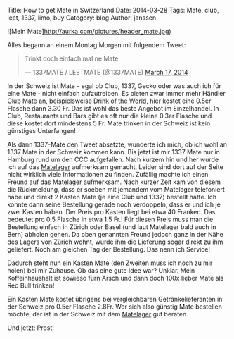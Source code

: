 Title: How to get Mate in Switzerland 
Date: 2014-03-28
Tags: Mate, club, leet, 1337, limo, buy 
Category: blog 
Author: janssen

![Mein Mate]http://aurka.com/pictures/header_mate.jpg)

Alles begann an einem Montag Morgen mit folgendem Tweet:

<div>
<blockquote class="twitter-tweet" lang="en"><p>Trinkt doch einfach mal ne Mate.</p>&mdash; 1337MATE / LEETMATE (@1337MATE) <a href="https://twitter.com/1337MATE/statuses/445488362213097472">March 17, 2014</a></blockquote>
<script async src="//platform.twitter.com/widgets.js" charset="utf-8"></script>
</div>


In der Schweiz ist Mate - egal ob Club, 1337, Gecko oder was auch ich für eine Mate - nicht einfach aufzutreiben. Es bieten zwar immer mehr Händler Club Mate an, beispielsweise [Drink of the World](http://beerworld.ch/), hier kostet eine 0.5er Flasche dann 3.30 Fr. Das ist wohl das beste Angebot im Einzelhandel. In Club, Restaurants und Bars gibt es oft nur die kleine 0.3er Flasche und diese kostet dort mindestens 5 Fr. Mate trinken in der Schweiz ist kein günstiges Unterfangen!

Als dann 1337-Mate den Tweet absetzte, wunderte ich mich, ob ich wohl an 1337 Mate in der Schweiz kommen kann. Bis jetzt ist mir 1337 Mate nur in Hamburg rund um den CCC aufgefallen. Nach kurzem hin und her wurde ich auf das [Matelager](http://matelager.ch/ "Matelager.ch") aufmerksam gemacht. Leider sind dort auf der Seite nicht wirklich viele Informationen zu finden. Zufällig machte ich einen Freund auf das Matelager aufmerksam. Nach kurzer Zeit kam von diesem die Rückmeldung, dass er soeben mit jemandem vom Matelager telefoniert habe und direkt 2 Kasten Mate (je eine Club und 1337) bestellt hätte. Ich konnte dann seine Bestellung gerade noch verdoppeln, dass er und ich je zwei Kasten haben. Der Preis pro Kasten liegt bei etwa 40 Franken. Das bedeutet pro 0.5 Flasche in etwa 1.5 Fr.! Für diesen Preis muss man die Bestellung einfach in Zürich oder Basel (und laut Matelager bald auch in Bern) abholen gehen. Da oben genannten Freund jedoch ganz in der Nähe des Lagers von Zürich wohnt, wurde ihm die Lieferung sogar direkt zu ihm geliefert. Noch am gleichen Tag der Bestellung. Das nenn ich Service!

Dadurch steht nun ein Kasten Mate (den Zweiten muss ich noch zu mir holen) bei mir Zuhause. Ob das eine gute Idee war? Unklar. Mein Koffeinhaushalt ist sowieso fürn Arsch und dann doch 100x lieber Mate als Red Bull trinken!

Ein Kasten Mate kostet übrigens bei vergleichbaren Getränkelieferanten in der Schweiz pro 0.5er Flasche 2.8Fr. Wer sich also günstig Mate bestellen möchte, der ist in der Schweiz mit dem [Matelager](http://matelager.ch/ "Matelager.ch") gut beraten.


Und jetzt: Prost!
